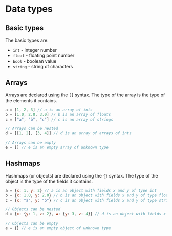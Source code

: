 # Data types

## Basic types

The basic types are:

- `int` - integer number
- `float` - floating point number
- `bool` - boolean value
- `string` - string of characters

## Arrays

Arrays are declared using the `[]` syntax. The type of the array is the type of the elements it contains.

```js linenums="1" title="arrays.rn"
a = [1, 2, 3] // a is an array of ints
b = [1.0, 2.0, 3.0] // b is an array of floats
c = ["a", "b", "c"] // c is an array of strings

// Arrays can be nested
d = [[1, 2], [3, 4]] // d is an array of arrays of ints

// Arrays can be empty
e = [] // e is an empty array of unknown type
```

## Hashmaps

Hashmaps (or objects) are declared using the `{}` syntax. The type of the object is the type of the fields it contains.

```js linenums="1" title="objects.rn"
a = {x: 1, y: 2} // a is an object with fields x and y of type int
b = {x: 1.0, y: 2.0} // b is an object with fields x and y of type float
c = {x: "a", y: "b"} // c is an object with fields x and y of type string

// Objects can be nested
d = {x: {y: 1, z: 2}, w: {y: 3, z: 4}} // d is an object with fields x and w of type object

// Objects can be empty
e = {} // e is an empty object of unknown type
```
